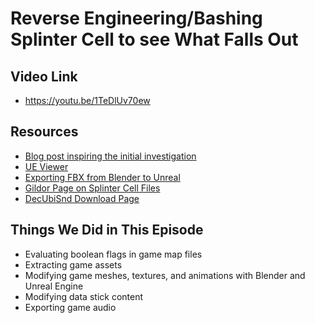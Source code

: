 # Reverse Engineering/Bashing Splinter Cell to see What Falls Out

## Video Link

* https://youtu.be/1TeDlUv70ew

## Resources
* [Blog post inspiring the initial investigation](https://www.martynassateika.lt/posts/2019/08/splinter-cell-thermal-vision-in-early-levels/)
* [UE Viewer](https://www.gildor.org/en/projects/umodel)
* [Exporting FBX from Blender to Unreal](https://docs.readyplayer.me/ready-player-me/integration-guides/unreal-engine/animations/blender-to-unreal-export)
* [Gildor Page on Splinter Cell Files](https://www.gildor.org/smf/index.php/topic,8724.0.html)
* [DecUbiSnd Download Page](https://bitbucket.org/Zenchreal/decubisnd/downloads/)

## Things We Did in This Episode
* Evaluating boolean flags in game map files
* Extracting game assets
* Modifying game meshes, textures, and animations with Blender and Unreal Engine
* Modifying data stick content
* Exporting game audio
